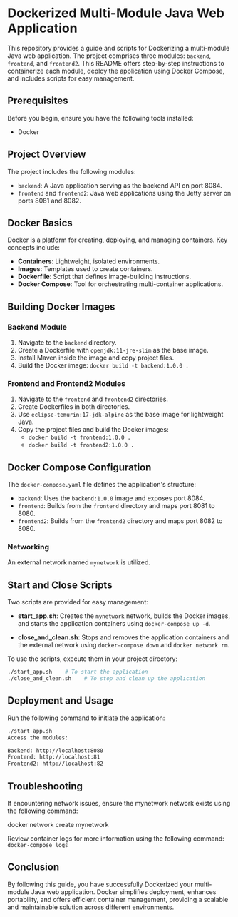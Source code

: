 # Dockerized Multi-Module Java Web Application

This repository provides a guide and scripts for Dockerizing a multi-module Java web application. The project comprises three modules: `backend`, `frontend`, and `frontend2`. This README offers step-by-step instructions to containerize each module, deploy the application using Docker Compose, and includes scripts for easy management.

## Prerequisites

Before you begin, ensure you have the following tools installed:

- Docker
  
## Project Overview

The project includes the following modules:

- `backend`: A Java application serving as the backend API on port 8084.
- `frontend` and `frontend2`: Java web applications using the Jetty server on ports 8081 and 8082.

## Docker Basics

Docker is a platform for creating, deploying, and managing containers. Key concepts include:

- **Containers**: Lightweight, isolated environments.
- **Images**: Templates used to create containers.
- **Dockerfile**: Script that defines image-building instructions.
- **Docker Compose**: Tool for orchestrating multi-container applications.

## Building Docker Images

### Backend Module

1. Navigate to the `backend` directory.
2. Create a Dockerfile with `openjdk:11-jre-slim` as the base image.
3. Install Maven inside the image and copy project files.
4. Build the Docker image: `docker build -t backend:1.0.0 .`

### Frontend and Frontend2 Modules

1. Navigate to the `frontend` and `frontend2` directories.
2. Create Dockerfiles in both directories.
3. Use `eclipse-temurin:17-jdk-alpine` as the base image for lightweight Java.
4. Copy the project files and build the Docker images:
   - `docker build -t frontend:1.0.0 .`
   - `docker build -t frontend2:1.0.0 .`

## Docker Compose Configuration

The `docker-compose.yaml` file defines the application's structure:

- `backend`: Uses the `backend:1.0.0` image and exposes port 8084.
- `frontend`: Builds from the `frontend` directory and maps port 8081 to 8080.
- `frontend2`: Builds from the `frontend2` directory and maps port 8082 to 8080.

### Networking

An external network named `mynetwork` is utilized.

## Start and Close Scripts

Two scripts are provided for easy management:

- **start_app.sh**: Creates the `mynetwork` network, builds the Docker images, and starts the application containers using `docker-compose up -d`.

- **close_and_clean.sh**: Stops and removes the application containers and the external network using `docker-compose down` and `docker network rm`.

To use the scripts, execute them in your project directory:

```bash
./start_app.sh    # To start the application
./close_and_clean.sh    # To stop and clean up the application

```
## Deployment and Usage
Run the following command to initiate the application:

```bash
./start_app.sh
Access the modules:

Backend: http://localhost:8080
Frontend: http://localhost:81
Frontend2: http://localhost:82
```
## Troubleshooting

If encountering network issues, ensure the mynetwork network exists using the following command:

docker network create mynetwork

Review container logs for more information using the following command:
``` docker-compose logs ```

## Conclusion
By following this guide, you have successfully Dockerized your multi-module Java web application. Docker simplifies deployment, enhances portability, and offers efficient container management, providing a scalable and maintainable solution across different environments.
